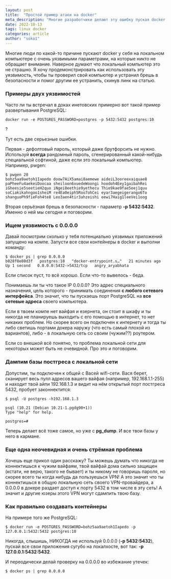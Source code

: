 ```yaml
---
layout: post
title:  "Простой пример атаки на docker"
meta_description: "Многие разработчики делают эту ошибку пуская docker у себя на локальном компьютере. Дампим базы из локалки и учимся как пускать контейнеры правильно"
date: 2022-10-13
tags: linux docker 
categories: article
author: "soko1"
---
```


Многие люди по какой-то причине пускают docker у себя на локальном компьютере с очень уязвимыми параметрами, на которые никто не обращает внимание. Наверное думают что локальный компьютер это не страшно. Я хочу продемонстрировать как использовать эту уязвимость, чтобы ты проверил свой компьютер и устранил брешь в безопасности и помог другим ее устранить, скинув линк на статью.

### Примеры двух уязвимостей

Часто ли ты встречал в доках инетовских примерно вот такой пример развертывания PostgreSQL:

```
docker run -e POSTGRES_PASSWORD=postgres -p 5432:5432 postgres:10
```

?

Тут есть две серьезные ошибки. 

Первая - дефолтовый пароль, который даже брутфорсить не нужно. Используй **всегда**  рандомный пароль, сгенерированный какой-нибудь специальной софтиной, даже если это локальный компьютер. Например, pwgen:

```
$ pwgen 20
bohz5aa9aetoh1Iapedo doow7AiX5amai8aemewe aideiL3ooreexaiquae8
paPheeFu4aekeiDoocaa sheiloon6xuedeWoongi hoodoh4Eey1gaibahRei
iGheesie5seetieH2quo iNgei8eethie9yethecu Thie9kae9fae5eej1quu
soCiakikahngoo1sheiM re4Ea0eiph5Roo7ohCei eyar3aegeigerango6To
shanguoPh9fieFoh4te8 Leo3aen4tir3ahzeishi eewi7Haig1leeVei1oog
```

Вторая серьёзная брешь в безопасности - параметр **-p 5432:5432**. Именно о ней мы сегодня и поговорим.

### Ищем уязвимость с 0.0.0.0

Давай посмотрим сколько у тебя потенциально уязвимых приложений запущено на компе. Запусти все свои контейнеры в docker и выполни команду:

```
$ docker ps | grep 0.0.0.0
b028f8e80d3f   postgres:10   "docker-entrypoint.s…"   21 minutes ago   Up 1 second   0.0.0.0:5432->5432/tcp   angry_aryabhata
```

Если список пуст, то всё хорошо. Если что-то вывелось - беда.

Понимаешь ли ты что такое IP 0.0.0.0? Это адрес специального назначения, цель которого - принимать соединения **с любого сетевого интерфейса**. 
Это значит, что ты пускаешь порт PostgreSQL на **все сетевые адреса** своего компьютера. 

Если в твоем компе нет вайфая и езернета, он стоит в шкафу и ты никогда не планируешь выходить с его помощью в интернет, то нет никаких проблем.
Но скорее всего он подключен к интернету и тогда ты либо светишь портами докера наружу (что есть самый плохой из вариантов), либо - в локальную сеть со своим (чужим??) роутером.

Если со внешкой всё понятно, то проблема локальной сети для некоторых может быть не очевидной. Про это и поговорим.

### Дампим базы постгреса с локальной сети

Допустим, ты подключен к общей с Васей wifi-сети. Вася берет, сканирует весь пулл адресов вашего вайфая (например, 192.168.1.1-255) и находит твой айпи 192.168.1.3 и видит на нём открытый порт постгреса 5432, пробует законнектится:

```
$ psql -U postgres -h192.168.1.3

psql (10.21 (Debian 10.21-1.pgdg90+1))
Type "help" for help.

postgres=#
```

Теперь делает всё тоже самое, но уже с **pg_dump**. И все твои базы у него в кармане.

### Еще одна неочевидная и очень стрёмная проблема

Хочешь еще прикол один расскажу? Ты можешь думать что никогда не коннектишься к чужим вайфаям, твой вайфай дома сильно защищен (кстати, не верю, такого не бывает) и ты никому не говоришь пароля, но скорее всего ты когда нибудь да пользуешься VPN! А это значит что ты коннектишься в общую локальную сеть своего VPN-провайдера, а 0.0.0.0 в докере раздает доступ к порту 5432 в том числе в эту сеть! А значит и другие юзеры этого VPN могут сдампить твою базу.

### Как правильно создавать контейнеры

На примере того же PostgreSQL:

```
$ docker run -e POSTGRES_PASSWORD=bohz5aa9aetoh1Iapedo -p 127.0.0.1:5432:5432 postgres:10
```

Никогда, слышишь, НИКОГДА не используй 0.0.0.0 (**-p 5432:5432**), пускай все свои приложения сугубо на локалхосте, вот так: **-p 127.0.0.1:5432:5432**. 

И переодически делай проверку на 0.0.0.0 во избежание утечек:

```
$ docker ps | grep 0.0.0.0
```